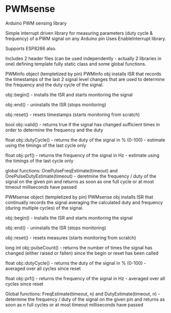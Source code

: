 # PWMsense
Arduino PWM sensing library

Simple interrupt driven library for measuring parameters (duty cycle & frequency) of a PWM signal on any Arduino pin 
Uses EnableInterrupt library.

Supports ESP8266 also.

Includes 2 header files (can be used independently - actually 2 libraries in one) defining template fully static class and some global functions.

PWMinfo object (templetized by pin) PWMinfo<pin> obj installs ISR that records the timestamps of the last 2 signal level changes that are used to determine the frequency and the duty cycle of the signal. 
  
  obj::begin() - installs the ISR and starts monitoring the signal
  
  obj::end() - uninstalls the ISR (stops monitoring)
  
  obj::reset() - resets timestamps (starts monitoring from scratch)
  
  bool obj::valid() - returns true if the signal has changed sufficient times in order to determine the frequency and the duty 
  
  float obj::dutyCycle() - returns the duty of the signal in % (0-100) - estimate using the timings of the last cycle only
  
  float obj::prf() - returns the frequency of the signal in Hz  - estimate using the timings of the last cycle only
  
  global functions:
  OnePulseFreqEstimate<pin>(timeout) and OnePulseDutyEstimate<pin>(timeout) - deretmine the frequency / duty of the signal on the given pin and returns as soon as one full cycle or at most timeout milliseconds have passed
  
PWMsense object (templetized by pin) PWMsense<pin> obj installs ISR that continually records the signal averaging the calculated duty and frequency (during multiple cycles) of the signal. 
  
  obj::begin() - installs the ISR and starts monitoring the signal
  
  obj::end() - uninstalls the ISR (stops monitoring)
  
  obj::reset() - resets measures (starts monitoring from scratch)
  
  long int obj::pulseCount() - returns the number of times the signal has changed (either raised or fallen) since the begin or reset has been called 
  
  float obj::dutyCycle() - returns the duty of the signal in % (0-100) - averaged over all cycles since reset
  
  float obj::prf() - returns the frequency of the signal in Hz - averaged over all cycles since reset
  
  Global functions:
  FreqEstimate<pin>(timeout, n) and DutyEstimate<pin>(timeout, n) - determine the frequency / duty of the signal on the given pin and returns as soon as n full cycles or at most timeout milliseconds have passed
  
  
  
  
